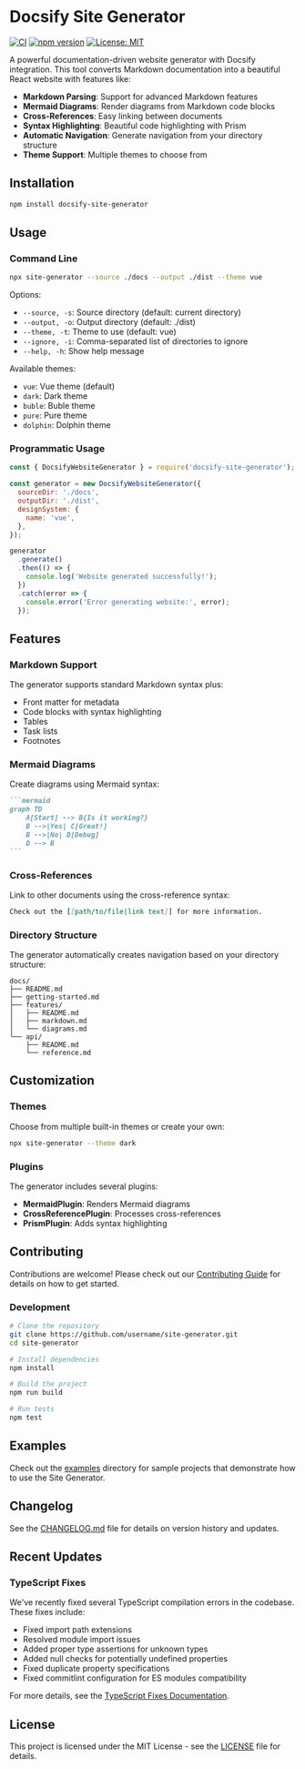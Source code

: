 # Docsify Site Generator

[![CI](https://github.com/username/site-generator/actions/workflows/ci.yml/badge.svg)](https://github.com/username/site-generator/actions/workflows/ci.yml)
[![npm version](https://img.shields.io/npm/v/docsify-site-generator.svg)](https://www.npmjs.com/package/docsify-site-generator)
[![License: MIT](https://img.shields.io/badge/License-MIT-yellow.svg)](https://opensource.org/licenses/MIT)

A powerful documentation-driven website generator with Docsify integration. This tool converts Markdown documentation into a beautiful React website with features like:

- **Markdown Parsing**: Support for advanced Markdown features
- **Mermaid Diagrams**: Render diagrams from Markdown code blocks
- **Cross-References**: Easy linking between documents
- **Syntax Highlighting**: Beautiful code highlighting with Prism
- **Automatic Navigation**: Generate navigation from your directory structure
- **Theme Support**: Multiple themes to choose from

## Installation

```bash
npm install docsify-site-generator
```

## Usage

### Command Line

```bash
npx site-generator --source ./docs --output ./dist --theme vue
```

Options:

- `--source, -s`: Source directory (default: current directory)
- `--output, -o`: Output directory (default: ./dist)
- `--theme, -t`: Theme to use (default: vue)
- `--ignore, -i`: Comma-separated list of directories to ignore
- `--help, -h`: Show help message

Available themes:

- `vue`: Vue theme (default)
- `dark`: Dark theme
- `buble`: Buble theme
- `pure`: Pure theme
- `dolphin`: Dolphin theme

### Programmatic Usage

```javascript
const { DocsifyWebsiteGenerator } = require('docsify-site-generator');

const generator = new DocsifyWebsiteGenerator({
  sourceDir: './docs',
  outputDir: './dist',
  designSystem: {
    name: 'vue',
  },
});

generator
  .generate()
  .then(() => {
    console.log('Website generated successfully!');
  })
  .catch(error => {
    console.error('Error generating website:', error);
  });
```

## Features

### Markdown Support

The generator supports standard Markdown syntax plus:

- Front matter for metadata
- Code blocks with syntax highlighting
- Tables
- Task lists
- Footnotes

### Mermaid Diagrams

Create diagrams using Mermaid syntax:

````markdown
```mermaid
graph TD
    A[Start] --> B{Is it working?}
    B -->|Yes| C[Great!]
    B -->|No| D[Debug]
    D --> B
```
````

### Cross-References

Link to other documents using the cross-reference syntax:

```markdown
Check out the [[path/to/file|link text]] for more information.
```

### Directory Structure

The generator automatically creates navigation based on your directory structure:

```text
docs/
├── README.md
├── getting-started.md
├── features/
│   ├── README.md
│   ├── markdown.md
│   └── diagrams.md
└── api/
    ├── README.md
    └── reference.md
```

## Customization

### Themes

Choose from multiple built-in themes or create your own:

```bash
npx site-generator --theme dark
```

### Plugins

The generator includes several plugins:

- **MermaidPlugin**: Renders Mermaid diagrams
- **CrossReferencePlugin**: Processes cross-references
- **PrismPlugin**: Adds syntax highlighting

## Contributing

Contributions are welcome! Please check out our [Contributing Guide](CONTRIBUTING.md) for details on how to get started.

### Development

```bash
# Clone the repository
git clone https://github.com/username/site-generator.git
cd site-generator

# Install dependencies
npm install

# Build the project
npm run build

# Run tests
npm test
```

## Examples

Check out the [examples](examples/) directory for sample projects that demonstrate how to use the Site Generator.

## Changelog

See the [CHANGELOG.md](CHANGELOG.md) file for details on version history and updates.

## Recent Updates

### TypeScript Fixes

We've recently fixed several TypeScript compilation errors in the codebase. These fixes include:

- Fixed import path extensions
- Resolved module import issues
- Added proper type assertions for unknown types
- Added null checks for potentially undefined properties
- Fixed duplicate property specifications
- Fixed commitlint configuration for ES modules compatibility

For more details, see the [TypeScript Fixes Documentation](docs/typescript-fixes.md).

## License

This project is licensed under the MIT License - see the [LICENSE](LICENSE) file for details.
